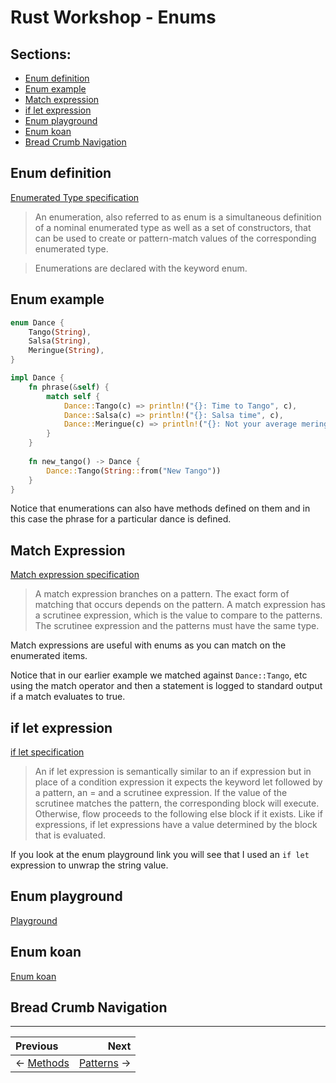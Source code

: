 # Rust Workshop - Enums

## Sections:

* [Enum definition](#enum-definition)
* [Enum example](#enum-example)
* [Match expression](#match-expression)
* [if let expression](#if-let-expression)
* [Enum playground](#enum-playground)
* [Enum koan](#enum-koan)
* [Bread Crumb Navigation](#bread-crumb-navigation)

## Enum definition

[Enumerated Type specification](https://doc.rust-lang.org/reference/types/enum.html)

> An enumeration, also referred to as enum is a simultaneous definition of a nominal enumerated type as well as a set of constructors, that can be used to create or pattern-match values of the corresponding enumerated type.

> Enumerations are declared with the keyword enum.

## Enum example

```rust
enum Dance {
    Tango(String),
    Salsa(String),
    Meringue(String),
}

impl Dance {
    fn phrase(&self) {
        match self {
            Dance::Tango(c) => println!("{}: Time to Tango", c),
            Dance::Salsa(c) => println!("{}: Salsa time", c),
            Dance::Meringue(c) => println!("{}: Not your average meringue", c),
        }
    }
    
    fn new_tango() -> Dance {
        Dance::Tango(String::from("New Tango"))
    }
}
```

Notice that enumerations can also have methods defined on them and in this case the phrase for a particular dance is defined.

## Match Expression

[Match expression specification](https://doc.rust-lang.org/reference/expressions/match-expr.html)

> A match expression branches on a pattern. The exact form of matching that occurs depends on the pattern. A match expression has a scrutinee expression, which is the value to compare to the patterns. The scrutinee expression and the patterns must have the same type.

Match expressions are useful with enums as you can match on the enumerated items.

Notice that in our earlier example we matched against `Dance::Tango`, etc using the match operator and then a statement is logged to standard output if a match evaluates to true.

## if let expression

[if let specification](https://doc.rust-lang.org/reference/expressions/if-expr.html#if-let-expressions)

> An if let expression is semantically similar to an if expression but in place of a condition expression it expects the keyword let followed by a pattern, an = and a scrutinee expression. If the value of the scrutinee matches the pattern, the corresponding block will execute. Otherwise, flow proceeds to the following else block if it exists. Like if expressions, if let expressions have a value determined by the block that is evaluated.

If you look at the enum playground link you will see that I used an `if let` expression to unwrap the string value. 

## Enum playground

[Playground](https://play.rust-lang.org/?version=stable&mode=debug&edition=2018&gist=181056a1656ba5aab3bfadfdd2e6336b)

## Enum koan

[Enum koan](../koans/src/enums.rs)

## Bread Crumb Navigation
_________________________

Previous | Next
:------- | ---:
← [Methods](./methods.md) | [Patterns](./patterns.md) →
